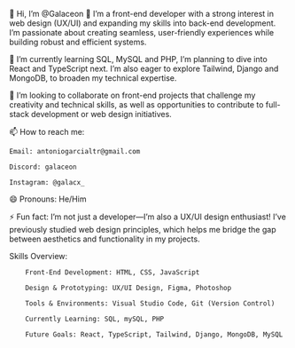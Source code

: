 👋 Hi, I’m @Galaceon
👀 I’m a front-end developer with a strong interest in web design (UX/UI) and expanding my skills into back-end development. I’m passionate about creating seamless, user-friendly experiences while building robust and efficient systems.

🌱 I’m currently learning SQL, MySQL and PHP, I’m planning to dive into React and TypeScript next. I’m also eager to explore Tailwind, Django and MongoDB, to broaden my technical expertise.

💞️ I’m looking to collaborate on front-end projects that challenge my creativity and technical skills, as well as opportunities to contribute to full-stack development or web design initiatives.

📫 How to reach me:

    Email: antoniogarcialtr@gmail.com
    
    Discord: galaceon
    
    Instagram: @galacx_
    
    
😄 Pronouns: He/Him

⚡ Fun fact: I’m not just a developer—I’m also a UX/UI design enthusiast! I’ve previously studied web design principles, which helps me bridge the gap between aesthetics and functionality in my projects.

Skills Overview:

        Front-End Development: HTML, CSS, JavaScript
        
        Design & Prototyping: UX/UI Design, Figma, Photoshop
        
        Tools & Environments: Visual Studio Code, Git (Version Control)
        
        Currently Learning: SQL, mySQL, PHP
        
        Future Goals: React, TypeScript, Tailwind, Django, MongoDB, MySQL


<!---
Galaceon/Galaceon is a ✨ special ✨ repository because its `README.md` (this file) appears on your GitHub profile.
You can click the Preview link to take a look at your changes.
--->
